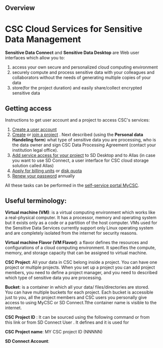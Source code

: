 ## Overview

# CSC Cloud Services for Sensitive Data Management

**Sensitive Data Connect** and **Sensitive Data Desktop** are Web user interfaces which allow you to:
1. access your own secure and personalized cloud computing environment 
1. securely compute and process sensitive data with your colleagues and collaborators without the needs of generating multiple copies of your data
1. store(for the project duration) and easily share/collect encrypted sensitive data 

## Getting access
Instructions to get user account and a project to access CSC's services:
1. [Create a user account](how-to-create-new-user-account.md)
1. [Create](how-to-create-new-project.md) or [join a project](how-to-add-members-to-project.md) . Next described (using the **Personal data Handeling form**) what type of sensitive data you are processing, who is the data owner and sign CSC Data Processing Agreement (contact your institution legal office).
1. [Add service access for your project](how-to-add-service-access-for-project.md) to SD Desktop and to Allas (in case you want to use SD Connect, a user interface for CSC cloud storage solution called Allas)
1. [Apply for billing units](how-to-apply-for-billing-units.md) or
   [disk quota](how-to-increase-disk-quotas.md)
1. [Renew your password](how-to-change-password.md) annually

All these tasks can be performed in the [self-service portal MyCSC](https://my.csc.fi). 

## Useful terminology:

**Virtual machine (VM)**: is a virtual computing environment which works like a real-physical computer. It has a processor, memory and operating system but it exists only as a code or a partition of the host computer. VMs used for the Sensitive Data Services currently support only Linux operating system and are completely isolated from the internet for security reasons. 

**Virtual machine Flavor (VM Flavor)**: a flavor defines the resources and configurations of a cloud computing environment. It specifies the compute, memory, and storage capacity that can be assigned to virtual machine. 

**CSC Project**: All your data in CSC belong inside a project. You can have one project or multiple projects. When you set up a project you can add project members, you need to define a project manager, and you need to described which type of sensitive data you are processing. 

**Bucket**: is a container in which all your data/ files/directories are stored. You can have multiple buckets for each project. Each bucket is accessible just to you, all the project members and CSC users you personally give access to using MyCSC or SD Connect.Tthe container name is visible to the internet. 

**CSC Project ID** : It can be sourced using the following command          or from this link        or from SD Connect User . It defines and it is used for

**CSC Project name**: MY CSC project ID (NNNNN)

**SD Connect Account**:






  

